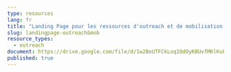 ```yaml
---
type: resources
lang: fr
title: "Landing Page pour les ressources d'outreach et de mobilisation "
slug: landingpage-outreach&mob
resource_types:
  - outreach
document: https://drive.google.com/file/d/1w2BoUTFCkLoq1OdOyKBUvfMKlKuE1P-Y/view?usp=sharing
published: true
---
```

